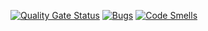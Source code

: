 [![Quality Gate Status](https://sonarcloud.io/api/project_badges/measure?project=pollyaana_testingSoftware2&metric=alert_status)](https://sonarcloud.io/summary/new_code?id=pollyaana_testingSoftware2)
[![Bugs](https://sonarcloud.io/api/project_badges/measure?project=pollyaana_testingSoftware2&metric=bugs)](https://sonarcloud.io/summary/new_code?id=pollyaana_testingSoftware2)
[![Code Smells](https://sonarcloud.io/api/project_badges/measure?project=pollyaana_testingSoftware2&metric=code_smells)](https://sonarcloud.io/summary/new_code?id=pollyaana_testingSoftware2)
